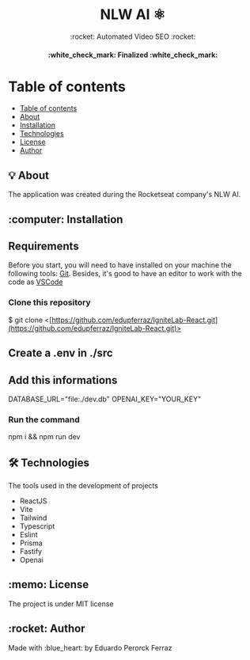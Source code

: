 <h1 align="center">NLW AI ⚛️</h1>
<p align="center"> :rocket: Automated Video SEO :rocket:</p>

<h4 align="center"> 
	:white_check_mark:  Finalized  :white_check_mark:
</h4>

Table of contents
=================
   * [Table of contents](#table-of-contents)
   * [About](#about)
   * [Installation](#installation)
   * [Technologies](#technologies)
   * [License](#license)
   * [Author](#author)


<h2 id="about"> 💡 About </h2> 

<p>The application was created during the Rocketseat company's NLW AI.</p>

<h2 id="installation"> :computer: Installation </h2> 

## Requirements

Before you start, you will need to have installed on your machine the following tools:
[Git](https://git-scm.com). 
Besides, it's good to have an editor to work with the code as [VSCode](https://code.visualstudio.com/)

### Clone this repository
$ git clone <[https://github.com/edupferraz/IgniteLab-React.git](https://github.com/edupferraz/IgniteLab-React.git)>

## Create a .env in ./src

## Add this informations

  DATABASE_URL="file:./dev.db"
  OPENAI_KEY="YOUR_KEY"

### Run the command

npm i && npm run dev



<h2 id="technologies"> 🛠️ Technologies </h2> 

<p>The tools used in the development of projects</p>

- ReactJS
- Vite
- Tailwind
- Typescript
- Eslint
- Prisma
- Fastify
- Openai

<h2 id="license"> :memo: License </h2> 

<p> The project is under MIT license </p>


<h2 id="author"> :rocket:  Author </h2>  

<p> Made with :blue_heart: by Eduardo Perorck Ferraz </p>
